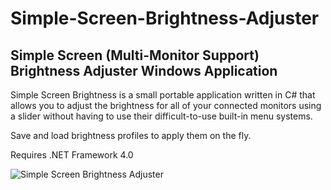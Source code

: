 # Simple-Screen-Brightness-Adjuster
## Simple Screen (Multi-Monitor Support) Brightness Adjuster Windows Application

Simple Screen Brightness is a small portable application written in C# that allows you to adjust the brightness for all of your connected monitors using a slider without having to use their difficult-to-use built-in menu systems.

Save and load brightness profiles to apply them on the fly.

Requires .NET Framework 4.0

![Simple Screen Brightness Adjuster](http://dinofly.com/images/ssba.png)
